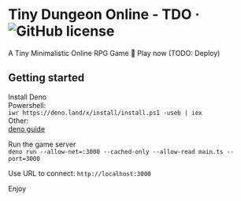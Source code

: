 # Tiny Dungeon Online - TDO &middot; ![GitHub license](https://img.shields.io/badge/license-MIT-blue.svg)
A Tiny Minimalistic Online RPG Game 🎲
Play now (TODO: Deploy)

## Getting started

Install Deno  
Powershell:  
`iwr https://deno.land/x/install/install.ps1 -useb | iex`  
Other:  
[deno guide](https://deno.land/#installation)

Run the game server  
`deno run --allow-net=:3000 --cached-only --allow-read main.ts --port=3000`

Use URL to connect: `http://localhost:3000`

Enjoy
